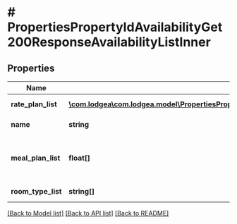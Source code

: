 # # PropertiesPropertyIdAvailabilityGet200ResponseAvailabilityListInner

## Properties

Name | Type | Description | Notes
------------ | ------------- | ------------- | -------------
**rate_plan_list** | [**\com.lodgea\com.lodgea.model\PropertiesPropertyIdGet200ResponseProductListInnerRatePlanListInner[]**](PropertiesPropertyIdGet200ResponseProductListInnerRatePlanListInner.md) | A list of available rate plans. |
**name** | **string** | The name of the rate plan group. |
**meal_plan_list** | **float[]** | The available meal plans.&lt;p&gt;See also &lt;a href&#x3D;\&quot;#mealplan-type-codes\&quot;&gt;in the appendix&lt;/a&gt;.&lt;/p&gt; |
**room_type_list** | **string[]** | The rooms this availability is for. |

[[Back to Model list]](../../README.md#models) [[Back to API list]](../../README.md#endpoints) [[Back to README]](../../README.md)
